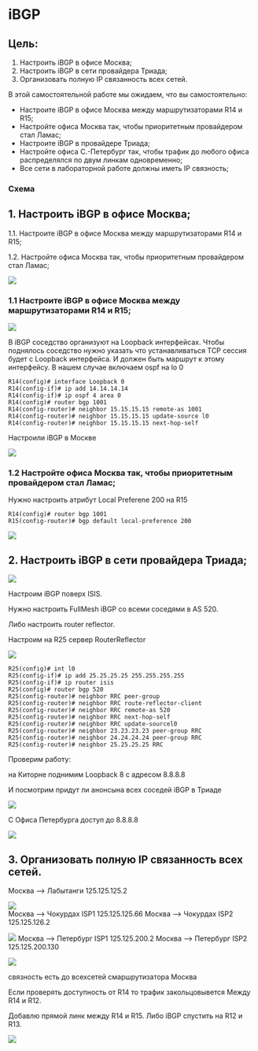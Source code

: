 # iBGP


## Цель:

1. Настроить iBGP в офисе Москва; 
2. Настроить iBGP в сети провайдера Триада; 
3. Организовать полную IP связанность всех сетей.

В этой самостоятельной работе мы ожидаем, что вы самостоятельно:

+ Настроите iBGP в офисе Москва между маршрутизаторами R14 и R15;
+ Настройте офиса Москва так, чтобы приоритетным провайдером стал Ламас;
+ Настроите iBGP в провайдере Триада;
+ Настройте офиса С.-Петербург так, чтобы трафик до любого офиса распределялся по двум линкам одновременно;
+ Все сети в лабораторной работе должны иметь IP связность;


### Схема 

## 1. Настроить iBGP в офисе Москва; 

1.1. Настроите iBGP в офисе Москва между маршрутизаторами R14 и R15;

1.2. Настройте офиса Москва так, чтобы приоритетным провайдером стал Ламас;


![](Pictures/Screenshot_1.png)

### 1.1 Настроите iBGP в офисе Москва между маршрутизаторами R14 и R15;

![](Pictures/Screenshot_12.png)

В iBGP соседство организуют на Loopback интерфейсах. Чтобы поднялось соседство нужно указать что устанавливаться TCP сессия будет с Loopback интерфейса. И должен быть маршрут к этому интерфейсу. В нашем случае включаем ospf на lo 0

```
R14(config)# interface Loopback 0
R14(config-if)# ip add 14.14.14.14
R14(config-if)# ip ospf 4 area 0
R14(config)# router bgp 1001
R14(config-router)# neighbor 15.15.15.15 remote-as 1001
R14(config-router)# neighbor 15.15.15.15 update-source l0
R14(config-router)# neighbor 15.15.15.15 next-hop-self
```
Настроили iBGP в Москве  

![](Pictures/Screenshot_2.png)


### 1.2 Настройте офиса Москва так, чтобы приоритетным провайдером стал Ламас;

Нужно настроить атрибут Local Preferene 200 на R15

```
R14(config)# router bgp 1001
R15(config-router)# bgp default local-preference 200
```

![](Pictures/Screenshot_3.png)

## 2. Настроить iBGP в сети провайдера Триада; 

![](Pictures/Screenshot_13.png)

Настроим iBGP поверх ISIS.

Нужно настроить FullMesh iBGP со всеми соседями в AS 520.

Либо настроить router reflector.

Настроим на R25 сервер RouterReflector

![](Pictures/Screenshot_4.png)

```
R25(config)# int l0
R25(config-if)# ip add 25.25.25.25 255.255.255.255
R25(config-if)# ip router isis
R25(config)# router bgp 520
R25(config-router)# neighbor RRC peer-group
R25(config-router)# neighbor RRC route-reflector-client
R25(config-router)# neighbor RRC remote-as 520
R25(config-router)# neighbor RRC next-hop-self
R25(config-router)# neighbor RRC update-sourcel0
R25(config-router)# neighbor 23.23.23.23 peer-group RRC
R25(config-router)# neighbor 24.24.24.24 peer-group RRC
R25(config-router)# neighbor 25.25.25.25 RRC
```

Проверим работу:

на Киторне поднимим Loopback 8 c адресом 8.8.8.8

И посмотрим придут ли анонсына всех соседей iBGP в Триаде

![](Pictures/Screenshot_6.png)

С Офиса Петербурга доступ до 8.8.8.8 

![](Pictures/Screenshot_7.png)

## 3. Организовать полную IP связанность всех сетей.

Москва --> Лабытанги 125.125.125.2

![](Pictures/Screenshot_8.png)  
Москва --> Чокурдах ISP1 125.125.125.66
Москва --> Чокурдах ISP2 125.125.126.2

![](Pictures/Screenshot_9.png)
Москва --> Петербург ISP1 125.125.200.2
Москва --> Петербург ISP2 125.125.200.130


![](Pictures/Screenshot_10.png)

связность есть до всехсетей смаршрутизатора Москва

Если проверять доступность от R14 то трафик закольцовывется Между R14 и R12.

Добавлю прямой линк между R14 и R15. Либо iBGP спустить на R12 и R13.

![](Pictures/Screenshot_11.png)



